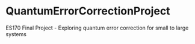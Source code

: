 # QuantumErrorCorrectionProject
ES170 Final Project - Exploring quantum error correction for small to large systems
